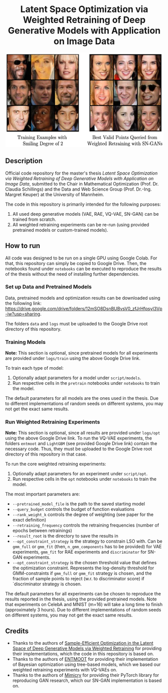 <div align="center">

# Latent Space Optimization via Weighted Retraining of Deep Generative Models with Application on Image Data

  <img src="celeba-sngan-bestpoints.png"
     alt="celeba-sngan-bestpoints"
     width="550" height="300" />
</div>

## Description

Official code repository for the master's thesis _Latent Space Optimization via Weighted Retraining of Deep Generative Models with Application on Image Data_, submitted to the Chair in Mathematical Optimization (Prof. Dr. Claudia Schillings) and the Data and Web Science Group (Prof. Dr.-Ing. Margret Keuper) at the University of Mannheim.

The code in this repository is primarily intended for the following purposes:
1. All used deep generative models (VAE, RAE, VQ-VAE, SN-GAN) can be trained from scratch.
2. All weighted retraining experiments can be re-run (using provided pretrained models or custom-trained models).

## How to run

All code was designed to be run on a single GPU using Google Colab. For that, this repository can simply be copied to Google Drive. Then, the notebooks found under `notebooks` can be executed to reproduce the results of the thesis without the need of installing further dependencies.

### Set up Data and Pretrained Models

Data, pretrained models and optimization results can be downloaded using the following link: https://drive.google.com/drive/folders/12mSO8DsnBUBvsV0_zfJrHfpsyI3Vp-iw?usp=sharing.

The folders `data` and `logs` must be uploaded to the Google Drive root directory of this repository.

### Training Models

**Note:** This section is optional, since pretrained models for all experiments are provided under `logs/train` using the above Google Drive link.

To train each type of model:

1. Optionally adapt parameters for a model under `script/models`.
2. Run respective cells in the `pretrain` notebooks under `notebooks` to train the model.

The default parameters for all models are the ones used in the thesis. Due to different implementations of random seeds on different systems, you may not get the exact same results.

### Run Weighted Retraining Experiments

**Note:** This section is optional, since all results are provided under `logs/opt` using the above Google Drive link. To run the VQ-VAE experiments, the folders `entmoot` and `LightGBM` (see provided Google Drive link) contain the necessary code. Thus, they must be uploaded to the Google Drive root directory of this repository in that case.

To run the core weighted retraining experiments:

1. Optionally adapt parameters for an experiment under `script/opt`.
2. Run respective cells in the `opt` notebooks under `notebooks` to train the model.

The most important parameters are:

- `--pretrained_model_file` is the path to the saved starting model
- `--query_budget` controls the budget of function evaluations
- `--rank_weight_k` controls the degree of weighting (see paper for the exact definition)
- `--retraining_frequency` controls the retraining frequencies (number of epochs between retrainings)
- `--result_root` is the directory to save the results in
- `--opt_constraint_strategy` is the strategy to constrain LSO with. Can be `gmm_full` or `gmm_fit` (then, `n_gmm_components` has to be provided) for VAE experiments, `gmm_fit` for RAE experiments and `discriminator` for SN-GAN experiments.
- `--opt_constraint_strategy` is the chosen threshold value that defines the optimization constraint. Represents the log-density threshold for GMM-constraints if `gmm_full` or `gmm_fit` strategy is chosen, and the fraction of sample points to reject (w.r. to discriminator score) if `discriminator strategy is chosen.

The default parameters for all experiments can be chosen to reproduce the results reported in the thesis, using the provided pretrained models.
Note that experiments on CelebA and MNIST (m=16) will take a long time to finish (approximately 3 hours). Due to different implementations of random seeds on different systems, you may not get the exact same results.

## Credits

- Thanks to the authors of [Sample-Efficient Optimization in the Latent Space of Deep Generative Models via Weighted Retraining](https://github.com/cambridge-mlg/weighted-retraining) for providing their implementations, which the code in this repository is based on.
- Thanks to the authors of [ENTMOOT](https://github.com/cog-imperial/entmoot) for providing their implementation of Bayesian optimization using tree-based models, which we based our weighted retraining experiments with VQ-VAEs on.
- Thanks to the authors of [Mimicry](https://github.com/kwotsin/mimicry) for providing their PyTorch library for reproducing GAN research, which our SN-GAN implementation is based on.
